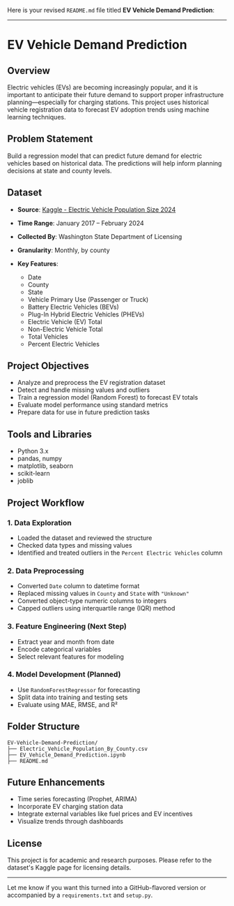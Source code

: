 Here is your revised `README.md` file titled **EV Vehicle Demand Prediction**:

---

# EV Vehicle Demand Prediction

## Overview

Electric vehicles (EVs) are becoming increasingly popular, and it is important to anticipate their future demand to support proper infrastructure planning—especially for charging stations. This project uses historical vehicle registration data to forecast EV adoption trends using machine learning techniques.

## Problem Statement

Build a regression model that can predict future demand for electric vehicles based on historical data. The predictions will help inform planning decisions at state and county levels.

## Dataset

* **Source**: [Kaggle - Electric Vehicle Population Size 2024](https://www.kaggle.com/datasets/sahirmaharajj/electric-vehicle-population-size-2024/data)
* **Time Range**: January 2017 – February 2024
* **Collected By**: Washington State Department of Licensing
* **Granularity**: Monthly, by county
* **Key Features**:

  * Date
  * County
  * State
  * Vehicle Primary Use (Passenger or Truck)
  * Battery Electric Vehicles (BEVs)
  * Plug-In Hybrid Electric Vehicles (PHEVs)
  * Electric Vehicle (EV) Total
  * Non-Electric Vehicle Total
  * Total Vehicles
  * Percent Electric Vehicles

## Project Objectives

* Analyze and preprocess the EV registration dataset
* Detect and handle missing values and outliers
* Train a regression model (Random Forest) to forecast EV totals
* Evaluate model performance using standard metrics
* Prepare data for use in future prediction tasks

## Tools and Libraries

* Python 3.x
* pandas, numpy
* matplotlib, seaborn
* scikit-learn
* joblib

## Project Workflow

### 1. Data Exploration

* Loaded the dataset and reviewed the structure
* Checked data types and missing values
* Identified and treated outliers in the `Percent Electric Vehicles` column

### 2. Data Preprocessing

* Converted `Date` column to datetime format
* Replaced missing values in `County` and `State` with `"Unknown"`
* Converted object-type numeric columns to integers
* Capped outliers using interquartile range (IQR) method

### 3. Feature Engineering (Next Step)

* Extract year and month from date
* Encode categorical variables
* Select relevant features for modeling

### 4. Model Development (Planned)

* Use `RandomForestRegressor` for forecasting
* Split data into training and testing sets
* Evaluate using MAE, RMSE, and R²

## Folder Structure

```
EV-Vehicle-Demand-Prediction/
├── Electric_Vehicle_Population_By_County.csv
├── EV_Vehicle_Demand_Prediction.ipynb
├── README.md
```

## Future Enhancements

* Time series forecasting (Prophet, ARIMA)
* Incorporate EV charging station data
* Integrate external variables like fuel prices and EV incentives
* Visualize trends through dashboards

## License

This project is for academic and research purposes. Please refer to the dataset's Kaggle page for licensing details.

---

Let me know if you want this turned into a GitHub-flavored version or accompanied by a `requirements.txt` and `setup.py`.

